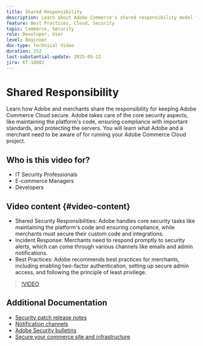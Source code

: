 ```yaml
---
title: Shared Responsibility
description: Learn about Adobe Commerce's shared responsibility model for security and operations. Discover key roles for Adobe and merchants.
feature: Best Practices, Cloud, Security
topic: Commerce, Security
role: Developer, User
level: Beginner
doc-type: Technical Video
duration: 152
last-substantial-update: 2025-05-12
jira: KT-18082
---
```


# Shared Responsibility

Learn how Adobe and merchants share the responsibility for keeping Adobe Commerce Cloud secure. Adobe takes care of the core security aspects, like maintaining the platform's code, ensuring compliance with important standards, and protecting the servers. You will learn what Adobe and a merchant need to be aware of for running your Adobe Commerce Cloud project.

## Who is this video for?

* IT Security Professionals
* E-commerce Managers
* Developers

## Video content {#video-content}

* Shared Security Responsibilities: Adobe handles core security tasks like maintaining the platform's code and ensuring compliance, while merchants must secure their custom code and integrations.
* Incident Response: Merchants need to respond promptly to security alerts, which can come through various channels like emails and admin notifications.
* Best Practices: Adobe recommends best practices for merchants, including enabling two-factor authentication, setting up secure admin access, and following the principle of least privilege.

>[!VIDEO](https://video.tv.adobe.com/v/3458392/?learn=on&enablevpops)

## Additional Documentation

* [Security patch release notes](https://experienceleague.adobe.com/en/docs/commerce-operations/release/notes/security-patches/overview)
* [Notification channels](https://business.adobe.com/blog/introducing-enhanced-security-patch-deployment-and-communications-in-adobe-commerce#proactive-communication--keeping-customers-informed)
* [Adobe Security bulletins](https://helpx.adobe.com/search.html?q=security%2520updates%2520commerce&context=https%253A%252F%252Fhelpx.adobe.com%252Fsupport.html)
* [Secure your commerce site and infrastructure](https://experienceleague.adobe.com/en/docs/commerce-operations/implementation-playbook/best-practices/launch/security-best-practices)
